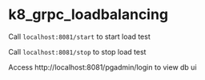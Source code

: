 # k8_grpc_loadbalancing

Call `localhost:8081/start` to start load test

Call `localhost:8081/stop` to stop load test

Access http://localhost:8081/pgadmin/login to view db ui
